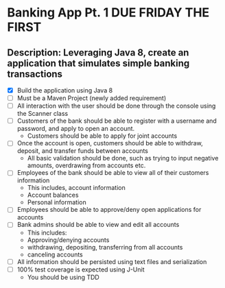 # Banking App Pt. 1 DUE FRIDAY THE FIRST
## Description: Leveraging Java 8, create an application that simulates simple banking transactions
-[x] Build the application using Java 8
-[ ] Must be a Maven Project (newly added requirement)
-[ ] All interaction with the user should be done through the console using the Scanner class
-[ ] Customers of the bank should be able to register with a username and password, and apply to open an account.
	 - Customers should be able to apply for joint accounts
-[ ] Once the account is open, customers should be able to withdraw, deposit, and transfer funds between accounts
	 - All basic validation should be done, such as trying to input negative amounts, overdrawing from accounts etc.
-[ ] Employees of the bank should be able to view all of their customers information
	 - This includes, account information
	 - Account balances
	 - Personal information
-[ ] Employees should be able to approve/deny open applications for accounts
-[ ] Bank admins should be able to view and edit all accounts
	 - This includes:
	 - Approving/denying accounts
	 - withdrawing, depositing, transferring from all accounts
	 - canceling accounts
-[ ] All information should be persisted using text files and serialization
-[ ] 100% test coverage is expected using J-Unit
	 - You should be using TDD


